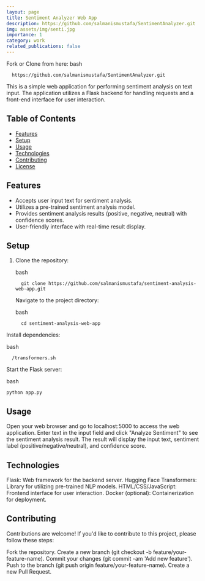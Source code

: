 ```yaml
---
layout: page
title: Sentiment Analyzer Web App
description: https://github.com/salmanismustafa/SentimentAnalyzer.git
img: assets/img/senti.jpg
importance: 1
category: work
related_publications: false
---
```


Fork or Clone from here: 
bash

      https://github.com/salmanismustafa/SentimentAnalyzer.git

This is a simple web application for performing sentiment analysis on text input. The application utilizes a Flask backend for handling requests and a front-end interface for user interaction.

## Table of Contents

- [Features](#features)
- [Setup](#setup)
- [Usage](#usage)
- [Technologies](#technologies)
- [Contributing](#contributing)
- [License](#license)

## Features

- Accepts user input text for sentiment analysis.
- Utilizes a pre-trained sentiment analysis model.
- Provides sentiment analysis results (positive, negative, neutral) with confidence scores.
- User-friendly interface with real-time result display.

## Setup

1. Clone the repository:

   bash

         git clone https://github.com/salmanismustafa/sentiment-analysis-web-app.git

    Navigate to the project directory:

    bash

         cd sentiment-analysis-web-app

Install dependencies:

bash

      /transformers.sh


Start the Flask server:

bash

    python app.py

## Usage

   Open your web browser and go to localhost:5000 to access the web application.
    Enter text in the input field and click "Analyze Sentiment" to see the sentiment analysis result.
    The result will display the input text, sentiment label (positive/negative/neutral), and confidence score.

## Technologies

   Flask: Web framework for the backend server.
    Hugging Face Transformers: Library for utilizing pre-trained NLP models.
    HTML/CSS/JavaScript: Frontend interface for user interaction.
    Docker (optional): Containerization for deployment.

## Contributing

Contributions are welcome! If you'd like to contribute to this project, please follow these steps:

   Fork the repository.
    Create a new branch (git checkout -b feature/your-feature-name).
    Commit your changes (git commit -am 'Add new feature').
    Push to the branch (git push origin feature/your-feature-name).
    Create a new Pull Request.

